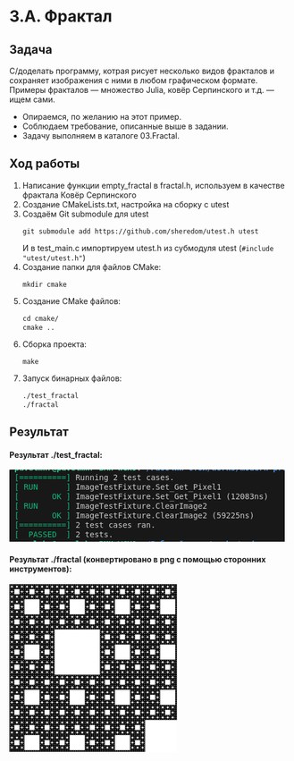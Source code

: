 # 3.A. Фрактал
## Задача
C/доделать программу, котрая рисует несколько видов фракталов и сохраняет изображения с ними в любом графическом формате. Примеры фракталов — множество Julia, ковёр Серпинского и т.д. — ищем сами.

- Опираемся, по желанию на этот пример.
- Соблюдаем требование, описанные выше в задании.
- Задачу выполняем в каталоге 03.Fractal.

## Ход работы
1) Написание функции empty_fractal в fractal.h, используем в качестве фрактала Ковёр Серпинского
1) Создание CMakeLists.txt, настройка на сборку с utest
1) Создаём Git submodule для utest
    ```
    git submodule add https://github.com/sheredom/utest.h utest
    ```
    И в test_main.c импортируем utest.h из субмодуля utest (`#include "utest/utest.h"`)
1) Создание папки для файлов CMake:
    ```
    mkdir cmake 
    ```
1) Создание CMake файлов:
    ```
    cd cmake/
    cmake ..
    ```
1) Сборка проекта:
    ```
    make
    ```
1) Запуск бинарных файлов:
    ```
    ./test_fractal
    ./fractal
    ```
## Результат
#### Результат ./test_fractal:

![](.pics/utest.png)

#### Результат ./fractal (конвертировано в png с помощью сторонних инструментов):

![](.pics/fractal.png)
